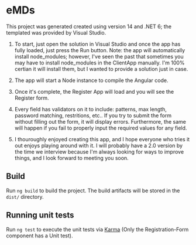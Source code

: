 # eMDs

This project was generated created using version 14 and .NET 6; the templated was provided by Visual Studio. 
1. To start, just open the solution in Visual Studio and once the app has fully loaded, just press the Run button. Note: the app will automatically install node_modules; however, I've seen the past that sometimes you may have to install node_modules in the ClientApp manually. I'm 100% certian it will install them, but I wanted to provide a solution just in case.

2. The app will start a Node instance to compile the Angular code. 

3. Once it's complete, the Register App will load and you will see the Register form.

4. Every field has validators on it to include: patterns, max length, password matching, restritions, etc.. If you try to submit the form without filling out the form, it will display errors. Furthermore, the same will happen if you fail to properly input the required values for any field.

5. I thouroughly enjoyed creating this app, and I hope everyone who tries it out enjoys playing around with it. I will probably have a 2.0 version by the time we interview because I'm always looking for ways to improve things, and I look forward to meeting you soon.  


## Build

Run `ng build` to build the project. The build artifacts will be stored in the `dist/` directory.

## Running unit tests

Run `ng test` to execute the unit tests via [Karma](https://karma-runner.github.io) (Only the Registration-Form component has a Unit test).

